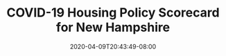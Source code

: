 ---
title: "COVID-19 Housing Policy Scorecard for New Hampshire"
date: 2020-04-09T20:43:49-08:00
layout: single
type: covid-policy-rankings
state_abbrev: nh # use state abbreviation.
state_title: New Hampshire
photoCredit:
hasSubnav: true
socialDescription: COVID-19 Housing Policy Scorecard for New Hampshire
description: See how New Hampshire ranks in our nationwide scorecard of housing policies in response to COVID-19.
url: /covid-policy-scorecard/nh
aliases:
    - /covid-policy-scorecard/nh
    - /covid-policy-scorecard/new-hampshire
    - /es/covid-policy-scorecard/nh
    - /es/covid-policy-scorecard/new-hampshire
---